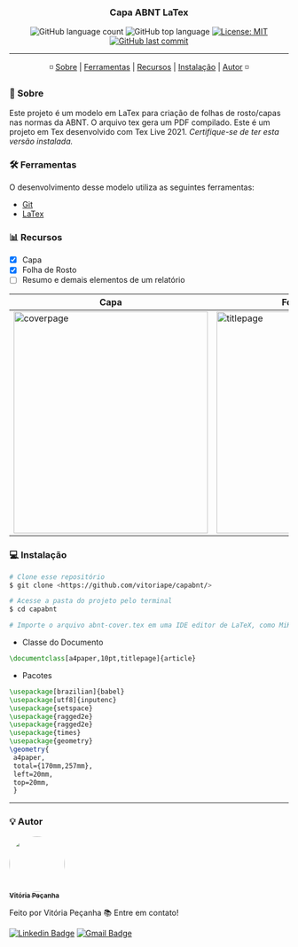 <h3 align="center"> 
Capa ABNT LaTex
</h3>

<p align="center">
  <img alt="GitHub language count" src="https://img.shields.io/github/languages/count/vitoriape/capabnt">
  
  <img alt="GitHub top language" src="https://img.shields.io/github/languages/top/vitoriape/capabnt">
  
  <a href="https://github.com/vitoriape/capabnt/blob/main/LICENSE">
    <img alt="License: MIT" src="https://img.shields.io/badge/License-MIT-green.svg">
  </a>
  
  <a href="https://github.com/vitoriape/capabnt/commits/main">
    <img alt="GitHub last commit" src="https://img.shields.io/github/last-commit/vitoriape/coverABNT-pdfLaTex">
  </a>
</p>

---

<p align="center">
 ◽ <a href="#-sobre">Sobre</a> |
 <a href="#-ferramentas">Ferramentas</a> | 
 <a href="#-recursos">Recursos</a> | 
 <a href="#-instalação">Instalação</a> |
 <a href="#-autor">Autor</a> ◽
</p>

### 📌 Sobre

Este projeto é um modelo em LaTex para criação de folhas de rosto/capas nas normas da ABNT. O arquivo tex gera um PDF compilado.
Este é um projeto em Tex desenvolvido com Tex Live 2021. <i>Certifique-se de ter esta versão instalada.</i>

### 🛠 Ferramentas

O desenvolvimento desse modelo utiliza as seguintes ferramentas:

- [Git](https://git-scm.com/)
- [LaTex](https://www.latex-project.org/)

### 📊 Recursos

- [x] Capa
- [x] Folha de Rosto
- [ ] Resumo e demais elementos de um relatório

<table class="tg">
<thead>

  <tr>
    <th class="tg-c3ow">Capa</th>
    <th class="tg-c3ow">Folha de Rosto</th>
  </tr>
</thead>
<tbody>
  <tr>
    <td class="tg-c3ow"><img src="https://github.com/vitoriape/coverABNT-pdfLaTex/blob/main/pages/coverpage-abnt.png" alt="coverpage" width="350" height="400"><br></td>
    <td class="tg-c3ow"><img src="https://github.com/vitoriape/coverABNT-pdfLaTex/blob/main/pages/titlepage-abnt.png" alt="titlepage" width="350" height="400"><br></td>
  </tr>
</tbody>
</table>

### 💻 Instalação

```bash
# Clone esse repositório
$ git clone <https://github.com/vitoriape/capabnt/>

# Acesse a pasta do projeto pelo terminal
$ cd capabnt

# Importe o arquivo abnt-cover.tex em uma IDE editor de LaTeX, como MiKTeX ou Overleaf
```

- Classe do Documento

```tex
\documentclass[a4paper,10pt,titlepage]{article}
```

- Pacotes

```tex
\usepackage[brazilian]{babel}
\usepackage[utf8]{inputenc}
\usepackage{setspace}
\usepackage{ragged2e}
\usepackage{ragged2e}
\usepackage{times}
\usepackage{geometry}
\geometry{
 a4paper,
 total={170mm,257mm},
 left=20mm,
 top=20mm,
 }
```

---

### 💡 Autor

<a href="https://www.linkedin.com/in/vitoria-pecanha/">
 <img style="border-radius: 50%;" src="https://avatars.githubusercontent.com/u/55922652?v=4" width="100px;" alt=""/>
 <br />
 <sub><b>Vitória Peçanha</b></sub></a> <a href="https://www.linkedin.com/in/vitoria-pecanha/" title="LinkedIn"></a>


Feito por Vitória Peçanha 📚 Entre em contato!


[![Linkedin Badge](https://img.shields.io/badge/-Vitória-blue?style=flat-square&logo=Linkedin&logoColor=white&link=https://www.linkedin.com/in/vitoria-pecanha/)](https://www.linkedin.com/in/vitoria-pecanha/) [![Gmail Badge](https://img.shields.io/badge/-vitoriapecanha.log@gmail.com-c14438?style=flat-square&logo=Gmail&logoColor=white&link=mailto:vitoriapecanha.log@gmail.com)](mailto:vitoriapecanha.log@gmail.com)
